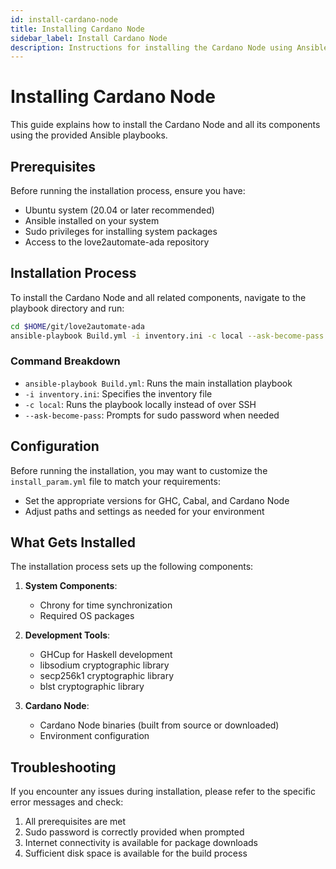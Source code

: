 ```yaml
---
id: install-cardano-node
title: Installing Cardano Node
sidebar_label: Install Cardano Node
description: Instructions for installing the Cardano Node using Ansible playbooks
---
```


# Installing Cardano Node

This guide explains how to install the Cardano Node and all its components using the provided Ansible playbooks.

## Prerequisites

Before running the installation process, ensure you have:

- Ubuntu system (20.04 or later recommended)
- Ansible installed on your system
- Sudo privileges for installing system packages
- Access to the love2automate-ada repository

## Installation Process

To install the Cardano Node and all related components, navigate to the playbook directory and run:

```bash
cd $HOME/git/love2automate-ada
ansible-playbook Build.yml -i inventory.ini -c local --ask-become-pass
```

### Command Breakdown

- `ansible-playbook Build.yml`: Runs the main installation playbook
- `-i inventory.ini`: Specifies the inventory file
- `-c local`: Runs the playbook locally instead of over SSH
- `--ask-become-pass`: Prompts for sudo password when needed

## Configuration

Before running the installation, you may want to customize the `install_param.yml` file to match your requirements:

- Set the appropriate versions for GHC, Cabal, and Cardano Node
- Adjust paths and settings as needed for your environment

## What Gets Installed

The installation process sets up the following components:

1. **System Components**:
   - Chrony for time synchronization
   - Required OS packages

2. **Development Tools**:
   - GHCup for Haskell development
   - libsodium cryptographic library
   - secp256k1 cryptographic library
   - blst cryptographic library

3. **Cardano Node**:
   - Cardano Node binaries (built from source or downloaded)
   - Environment configuration

## Troubleshooting

If you encounter any issues during installation, please refer to the specific error messages and check:

1. All prerequisites are met
2. Sudo password is correctly provided when prompted
3. Internet connectivity is available for package downloads
4. Sufficient disk space is available for the build process
